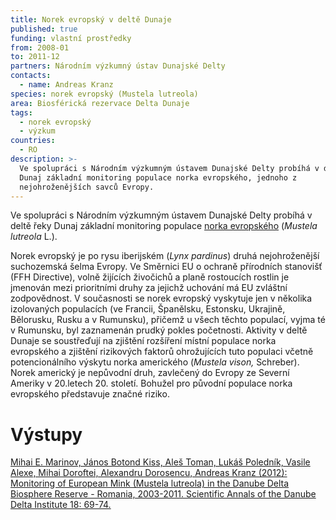 ```yaml
---
title: Norek evropský v deltě Dunaje
published: true
funding: vlastní prostředky
from: 2008-01
to: 2011-12
partners: Národním výzkumný ústav Dunajské Delty
contacts:
  - name: Andreas Kranz
species: norek evropský (Mustela lutreola)
area: Biosférická rezervace Delta Dunaje
tags:
  - norek evropský
  - výzkum
countries:
  - RO
description: >-
  Ve spolupráci s Národním výzkumným ústavem Dunajské Delty probíhá v deltě řeky
  Dunaj základní monitoring populace norka evropského, jednoho z
  nejohroženějších savců Evropy.
---
```

Ve spolupráci s Národním výzkumným ústavem Dunajské Delty probíhá v deltě řeky Dunaj základní monitoring populace [norka evropského](/zajmove-druhy/norek-evropsky) (_Mustela lutreola_ L.). 

Norek evropský je po rysu iberijském (_Lynx pardinus_) druhá nejohroženější suchozemská šelma Evropy. Ve Směrnici EU o ochraně přírodních stanovišť (FFH Directive), volně žijících živočichů a planě rostoucích rostlin je jmenován mezi prioritními druhy za jejichž uchování má EU zvláštní zodpovědnost. V současnosti se norek evropský vyskytuje jen v několika izolovaných populacích (ve Francii, Španělsku, Estonsku, Ukrajině, Bělorusku, Rusku a v Rumunsku), přičemž u všech těchto populací, vyjma té v Rumunsku, byl zaznamenán prudký pokles početnosti. Aktivity v deltě Dunaje se soustřeďují na zjištění rozšíření místní populace norka evropského a zjištění rizikových faktorů ohrožujících tuto populaci včetně potencionálního výskytu norka amerického (_Mustela vison,_ Schreber). Norek americký je nepůvodní druh, zavlečený do Evropy ze Severní Ameriky v 20.letech 20. století. Bohužel pro původní populace norka evropského představuje značné riziko. 

# Výstupy 

[Mihai E. Marinov, János Botond Kiss, Aleš Toman, Lukáš Poledník, Vasile Alexe, Mihai Doroftei, Alexandru Dorosencu, Andreas Kranz (2012): Monitoring of European Mink (Mustela lutreola) in the Danube Delta Biosphere Reserve - Romania, 2003-2011. Scientific Annals of the Danube Delta Institute 18: 69-74. ](/media/emink-delta.pdf)
